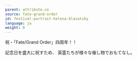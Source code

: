 ```yaml
---
parent: attribute.ce
source: fate-grand-order
id: festival-portrait-helena-blavatsky
language: ja
weight: 0
---
```


祝・「Fate/Grand Order」四周年！！

記念日を盛大に祝すため、
英霊たちが様々な催し物でおもてなし。

